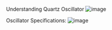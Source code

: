 Understanding Quartz Oscillator
![image](https://github.com/user-attachments/assets/85cd5148-ce2a-4fbd-a08d-ce26c1ef1dc3)


Oscillator Specifications:
![image](https://github.com/user-attachments/assets/8598e5f9-5cee-450d-86bb-195a21757449)

